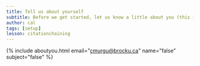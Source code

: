 ```yaml
---
title: Tell us about yourself
subtitle: Before we get started, let us know a little about you (this is option, but helps us out a lot!)
author: cal
tags: [setup]
lesson: citationchaining
---
```



{% include aboutyou.html email="cmurgu@brocku.ca" name="false" subject="false" %}
<br>